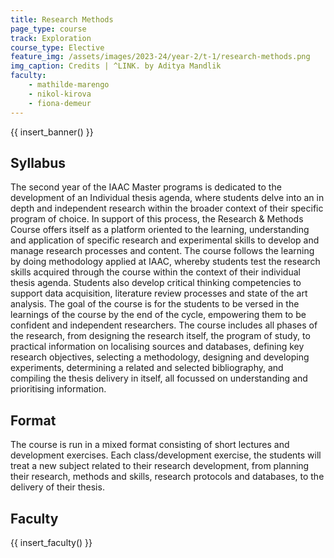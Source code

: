 ```yaml
---
title: Research Methods
page_type: course
track: Exploration
course_type: Elective
feature_img: /assets/images/2023-24/year-2/t-1/research-methods.png
img_caption: Credits | ^LINK. by Aditya Mandlik
faculty:
    - mathilde-marengo
    - nikol-kirova
    - fiona-demeur
---
```


{{ insert_banner() }}

## Syllabus

The second year of the IAAC Master programs is dedicated to the development of an Individual thesis agenda, where students delve into an in depth and independent research within the broader context of their specific program of choice. In support of this process, the Research & Methods Course offers itself as a platform oriented to the learning, understanding and application of specific research and experimental skills to develop and manage research processes and content. The course follows the learning by doing methodology applied at IAAC, whereby students test the research skills acquired through the course within the context of their individual thesis agenda. Students also develop critical thinking competencies to support data acquisition, literature review processes and state of the art analysis. The goal of the course is for the students to be versed in the learnings of the course by the end of the cycle, empowering them to be confident and independent researchers. The course includes all phases of the research, from designing the research itself, the program of study, to practical information on localising sources and databases, defining key research objectives, selecting a methodology, designing and developing experiments, determining a related and selected bibliography, and compiling the thesis delivery in itself, all focussed on understanding and prioritising information.

## Format

The course is run in a mixed format consisting of short lectures and development exercises. Each class/development exercise, the students will treat a new subject related to their research development, from planning their research, methods and skills, research protocols and databases, to the delivery of their thesis.

## Faculty

{{ insert_faculty() }}